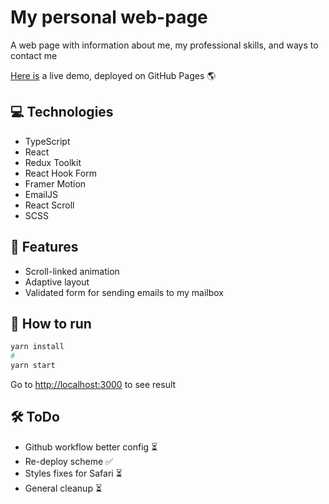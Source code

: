 # My personal web-page
A web page with information about me, my professional skills, and ways to contact me

[Here is](https://alexey-hohlov.github.io/) a live demo, deployed on GitHub Pages 🌎

## 💻 Technologies
* TypeScript
* React
* Redux Toolkit
* React Hook Form
* Framer Motion
* EmailJS
* React Scroll
* SCSS

## 🚀 Features

* Scroll-linked animation
* Adaptive layout
* Validated form for sending emails to my mailbox

## 🤖 How to run

```bash
yarn install
#
yarn start
```

Go to [http://localhost:3000](http://localhost:3000) to see result

## 🛠️ ToDo
* Github workflow better config ⏳
* Re-deploy scheme ✅
* Styles fixes for Safari ⏳
* General cleanup ⏳
